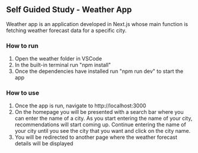 ## Self Guided Study - Weather App

Weather app is an application developed in Next.js whose main function is fetching weather forecast data for a specific city.

### How to run

1. Open the weather folder in VSCode
2. In the built-in terminal run "npm install"
3. Once the dependencies have installed run "npm run dev" to start the app

### How to use

1. Once the app is run, navigate to http://localhost:3000
2. On the homepage you will be presented with a search bar where you can enter the name of a city. As you start entering the name of your city, recommendations will start coming up. Continue entering the name of your city until you see the city that you want and click on the city name.
3. You will be redirected to another page where the weather forecast details will be displayed
